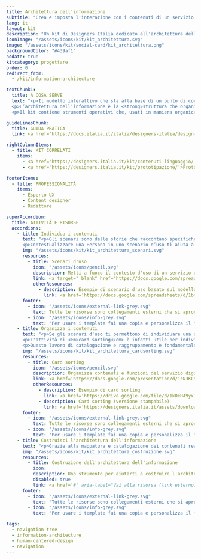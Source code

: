 ```yaml
---
title: Architettura dell'informazione
subtitle: "Crea e imposta l'interazione con i contenuti di un servizio digitale"
lang: it
layout: kit
description: "Un kit di Designers Italia dedicato all'architettura dell'informazione dei servizi digitali"
iconImage: "/assets/icons/kit/kit_architettura.svg"
image: "/assets/icons/kit/social-card/kit_architettura.png"
backgroundColor: "#439af1"
nodate: true
kitcategory: progettare
order: 0
redirect_from:
  - /kit/information-architecture

textChunk1:
  title: A COSA SERVE
  text: "<p>Il modello interattivo che sta alla base di un punto di contatto digitale (o <em>touchpoint</em> ) - ad esempio i percorsi di navigazione, l’organizzazione delle informazioni e la loro fruizione - è fondamentale per garantire efficienza ed efficacia al servizio stesso.</p>
  <p>L’architettura dell’informazione è la <strong>struttura che organizza e classifica i contenuti di un <em>touchpoint</em> e consente di definire le funzioni principali del servizio, le tipologie di contenuti da veicolare e le relazioni che intercorrono fra essi</strong>. In questo modo, permette di individuare le modalità ed i percorsi che condurranno l’utente a raggiungere i suoi obiettivi.</p>
  <p>Il kit contiene strumenti operativi che, usati in maniera organica, ti aiutano a progettare una architettura dell'informazione che garantisce all’utente di raggiungere i propri obiettivi in maniera immediata, rapida e intuitiva.</p>"

guideLinesChunk:
  title: GUIDA PRATICA
  link: <a href='https://docs.italia.it/italia/designers-italia/design-linee-guida-docs/it/stabile/doc/content-design.html' target="_blank">Content design</a>

rightColumnItems:
  - title: KIT CORRELATI
    items:
      - <a href='https://designers.italia.it/kit/contenuti-linguaggio/'>Contenuti e linguaggio</a>
      - <a href='https://designers.italia.it/kit/prototipazione/'>Prototipazione</a>

footerItems:
  - title: PROFESSIONALITÀ
    items:
      - Esperto UX
      - Content designer
      - Redattore

superAccordion:
  title: ATTIVITÀ E RISORSE
  accordions:
    - title: Individua i contenuti
      text: "<p>Gli scenari sono delle storie che raccontano specifiche vicende di utilizzo di un servizio digitale da parte di uno specifico utente, in uno specifico contesto; puoi usarli in modi diversi e con diversi scopi, a seconda del focus del progetto: qui trovi lo strumento <em>scenari d'uso</em> come punto di partenza per ideare le caratteristiche del futuro <em>touchpoint</em> digitale del servizio, in termini di contenuti e funzioni che questo dovrebbe avere. Gli Scenari solitamente hanno come soggetto una delle Personas di riferimento, e sono perciò un modo per trasporre quanto emerso dalla ricerca in idee per migliorare l’interazione con il servizio.</p>
      <p>Contestualizzare una Persona in uno scenario d’uso ti aiuta a comprendere i suoi obiettivi e a declinarli in sotto-obiettivi specifici. Questo è utile per mettere a fuoco le possibili criticità che l’utente potrebbe incontrare nell’interagire con il servizio digitale, sia nel caso della ri-progettazione un servizio digitale già esistente sia nel caso tu debba ipotizzare nuove soluzioni per future implementazioni di servizi.</p>"
      img: "/assets/icons/kit/kit_architettura_scenari.svg"
      resources:
        - title: Scenari d'uso
          icon: "/assets/icons/pencil.svg"
          description: Metti a fuoco il contesto d'uso di un servizio digitale
          link: <a target="_blank" href='https://docs.google.com/spreadsheets/d/1G2OHLvQ25efMf_mSUA-DgKXs8PyT9fLK2eiA1BbCdhI/edit?usp=sharing' aria-label="Vai alla risorsa (link esterno)">Vai alla risorsa</a>
          otherResources:
            - description: Esempio di scenario d'uso basato sul modello comuni
              link: <a href='https://docs.google.com/spreadsheets/d/1bxHH3xV6QtGcl_0_IDLjGCjazzD4-9nWyDQqczWSdRc/edit?usp=sharing' aria-label="Vai all'esempio (link esterno)"  target="_blank">Vai all'esempio</a>
      footer:
        - icon: "/assets/icons/external-link-grey.svg"
          text: Tutte le risorse sono collegamenti esterni che si aprono in una nuova finestra.
        - icon: "/assets/icons/info-grey.svg"
          text: "Per usare i template fai una copia e personalizza il file: trovi le istruzioni nella prima pagina della risorsa"
    - title: Organizza i contenuti
      text: "<p>Se gli scenari d'uso ti permettono di individuare una serie di contenuti e funzioni potenziali per il servizio che stai progettando, l'attività di <em>card sorting</em> ti aiuterà a raggruppare, ordinare e declinare queste caratteristiche-chiave.</p>
      <p>L'attività di <em>card sorting</em> è infatti utile per individuare le macro-categorie in cui contenuti e funzioni sono raggruppati e i percorsi attraverso i quali si articolano. Serve anche a descrivere le tipologie di contenuti presenti nel sistema e le relazioni che intercorrono fra esse.</p>
      <p>Questo lavoro di catalogazione e raggruppamento è fondamentale per costruire e/o consolidare l’architettura dell’Informazione alla base del servizio digitale.</p>"
      img: "/assets/icons/kit/kit_architettura_cardsorting.svg"
      resources:
        - title: Card sorting
          icon: "/assets/icons/pencil.svg"
          description: Organizza contenuti e funzioni del servizio digitale
          link: <a href='https://docs.google.com/presentation/d/1cN3KCS_sBkJpbeFPwobdkCPzMe1ulWxfbXwJU-dqq6Q/edit?usp=sharing' aria-label="Vai alla risorsa (link esterno)" target="_blank">Vai alla risorsa</a>
          otherResources:
            - description: Esempio di card sorting
              link: <a href='https://drive.google.com/file/d/1kDeHA9yx7IUbeLFGwz8mmuZsdtVJ9HJ2/view?usp=sharing' aria-label="Vai all'esempio (link esterno)" target="_blank">Vai all'esempio</a>
            - description: Card sorting (versione stampabile)
              link: <a href='https://designers.italia.it/assets/downloads/CoDesignWorkshop_Card%20sorting.pdf' aria-label="Vai alla risorsa"  target="_blank">Vai alla risorsa</a>
      footer:
        - icon: "/assets/icons/external-link-grey.svg"
          text: Tutte le risorse sono collegamenti esterni che si aprono in una nuova finestra. 
        - icon: "/assets/icons/info-grey.svg"
          text: "Per usare i template fai una copia e personalizza il file: trovi le istruzioni nella prima pagina della risorsa"
    - title: Costruisci l'architettura dell'informazione
      text: "<p>Grazie alla mappatura e catalogazione dei contenuti realizzata con il <em>card sorting</em>, potrai infine strutturare in modo preciso le relazioni di interdipendenza fra le varie porzioni di contenuto presenti nel sistema, in modo da individuare i percorsi di fruizione possibili per l’utente.</p>"
      img: "/assets/icons/kit/kit_architettura_costruzione.svg"
      resources:
        - title: Costruzione dell'architettura dell'informazione
          icon:
          description: Uno strumento per aiutarti a costruire l'architettura dell'informazione di un servizio digitale
          disabled: true
          link: <a href='#' aria-label="Vai alla risorsa (link esterno)"  target="_blank">Vai alla risorsa</a>
      footer:
        - icon: "/assets/icons/external-link-grey.svg"
          text: "Tutte le risorse sono collegamenti esterni che si aprono in una nuova finestra."
        - icon: "/assets/icons/info-grey.svg"
          text: "Per usare i template fai una copia e personalizza il file: trovi le istruzioni nella prima pagina della risorsa."

tags:
  - navigation-tree
  - information-architecture
  - human-centered-design
  - navigation
---
```

